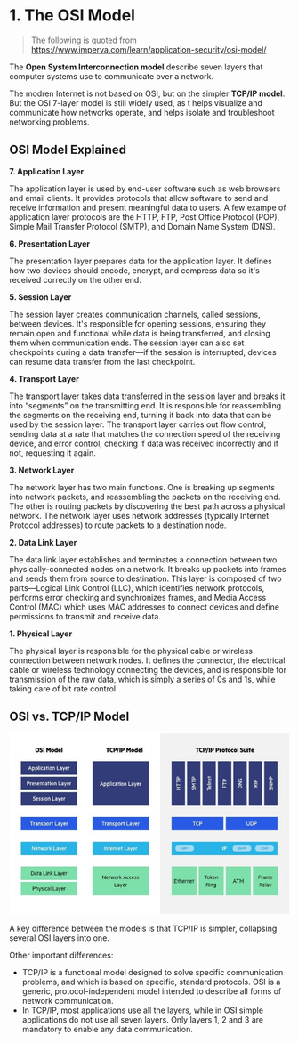# 1. The OSI Model

> The following is quoted from https://www.imperva.com/learn/application-security/osi-model/

The **Open System Interconnection model** describe seven layers that computer systems use to communicate over a network.

The modren Internet is not based on OSI, but on the simpler **TCP/IP model**. But the OSI 7-layer model is still widely used, as t helps visualize and communicate how networks operate, and helps isolate and troubleshoot networking problems.

## OSI Model Explained

**7. Application Layer**

The application layer is used by end-user software such as web browsers and email clients. It provides protocols that allow software to send and receive information and present meaningful data to users. A few exampe of application layer protocols are the HTTP, FTP, Post Office Protocol (POP), Simple Mail Transfer Protocol (SMTP), and Domain Name System (DNS).

**6. Presentation Layer**

The presentation layer prepares data for the application layer. It defines how two devices should encode, encrypt, and compress data so it's received correctly on the other end. 

**5. Session Layer**

The session layer creates communication channels, called sessions, between devices. It's responsible for opening sessions, ensuring they remain open and functional while data is being transferred, and closing them when communication ends. The session layer can also set checkpoints during a data transfer—if the session is interrupted, devices can resume data transfer from the last checkpoint.

**4. Transport Layer**

The transport layer takes data transferred in the session layer and breaks it into “segments” on the transmitting end. It is responsible for reassembling the segments on the receiving end, turning it back into data that can be used by the session layer. The transport layer carries out flow control, sending data at a rate that matches the connection speed of the receiving device, and error control, checking if data was received incorrectly and if not, requesting it again.

**3. Network Layer**

The network layer has two main functions. One is breaking up segments into network packets, and reassembling the packets on the receiving end. The other is routing packets by discovering the best path across a physical network. The network layer uses network addresses (typically Internet Protocol addresses) to route packets to a destination node.

**2. Data Link Layer**

The data link layer establishes and terminates a connection between two physically-connected nodes on a network. It breaks up packets into frames and sends them from source to destination. This layer is composed of two parts—Logical Link Control (LLC), which identifies network protocols, performs error checking and synchronizes frames, and Media Access Control (MAC) which uses MAC addresses to connect devices and define permissions to transmit and receive data.

**1. Physical Layer**

The physical layer is responsible for the physical cable or wireless connection between network nodes. It defines the connector, the electrical cable or wireless technology connecting the devices, and is responsible for transmission of the raw data, which is simply a series of 0s and 1s, while taking care of bit rate control.

## OSI vs. TCP/IP Model

![image](./Network/images/OSI-vs.-TCPIP-models.jpg)

A key difference between the models is that TCP/IP is simpler, collapsing several OSI layers into one.

Other important differences:

- TCP/IP is a functional model designed to solve specific communication problems, and which is based on specific, standard protocols. OSI is a generic, protocol-independent model intended to describe all forms of network communication.
- In TCP/IP, most applications use all the layers, while in OSI simple applications do not use all seven layers. Only layers 1, 2 and 3 are mandatory to enable any data communication.